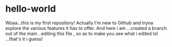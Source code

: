 # hello-world
Woaa...this is my first repository!
Actually I'm new to Github and tryna explore the various features it has to offer. And here i am ...created a branch out of the main ..editing this file , so as to make you see what i edited lol ...that's it i guess!
